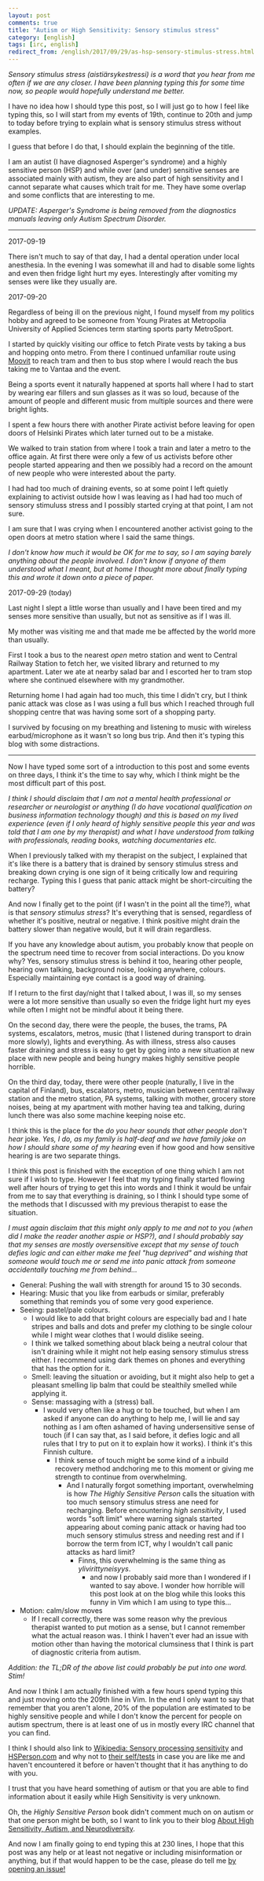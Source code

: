 ```yaml
---
layout: post
comments: true
title: "Autism or High Sensitivity: Sensory stimulus stress"
category: [english]
tags: [irc, english]
redirect_from: /english/2017/09/29/as-hsp-sensory-stimulus-stress.html
---
```


*Sensory stimulus stress (aistiärsykestressi) is a word that you hear from
 me often if we are any closer. I have been planning typing this for some
 time now, so people would hopefully understand me better.*

I have no idea how I should type this post, so I will just go to how I feel
like typing this, so I will start from my events of 19th, continue to 20th
and jump to today before trying to explain what is sensory stimulus stress
without examples.

I guess that before I do that, I should explain the beginning of the title.

I am an autist (I have diagnosed Asperger's syndrome) and a highly
sensitive person (HSP) and while over (and under) sensitive senses are
associated mainly with autism, they are also part of high sensitivity
and I cannot separate what causes which trait for me. They have some
overlap and some conflicts that are interesting to me.

*UPDATE: Asperger's Syndrome is being removed from the diagnostics manuals
 leaving only Autism Spectrum Disorder.*

* * * * *

2017-09-19

There isn't much to say of that day, I had a dental operation under local
anesthesia. In the evening I was somewhat ill and had to disable some
lights and even then fridge light hurt my eyes. Interestingly after
vomiting my senses were like they usually are.

2017-09-20

Regardless of being ill on the previous night, I found myself from my
politics hobby and agreed to be someone from Young Pirates at Metropolia
University of Applied Sciences term starting sports party MetroSport.

I started by quickly visiting our office to fetch Pirate vests by taking a
bus and hopping onto metro. From there I continued unfamiliar route using
[Moovit] to reach tram and then to bus stop where I would reach the bus
taking me to Vantaa and the event.

[Moovit]:https://moovitapp.com/

Being a sports event it naturally happened at sports hall where I had to
start by wearing ear fillers and sun glasses as it was so loud, because
of the amount of people and different music from multiple sources and there
were bright lights.

I spent a few hours there with another Pirate activist before leaving for
open doors of Helsinki Pirates which later turned out to be a mistake.

We walked to train station from where I took a train and later a metro to
the office again. At first there were only a few of us activists before
other people started appearing and then we possibly had a record on the
amount of new people who were interested about the party.

I had had too much of draining events, so at some point I left quietly
explaining to activist outside how I was leaving as I had had too much
of sensory stimuluss stress and I possibly started crying at that point, I
am not sure.

I am sure that I was crying when I encountered another activist going to
the open doors at metro station where I said the same things.

*I don't know how much it would be OK for me to say, so I am saying barely
 anything about the people involved. I don't know if anyone of them
 understood what I meant, but at home I thought more about finally typing
 this and wrote it down onto a piece of paper.*

2017-09-29 (today)

Last night I slept a little worse than usually and I have been tired and
my senses more sensitive than usually, but not as sensitive as if I was
ill.

My mother was visiting me and that made me be affected by the world more
than usually.

First I took a bus to the nearest *open* metro station and went to
Central Railway Station to fetch her, we visited library and returned to
my apartment. Later we ate at nearby salad bar and I escorted her to
tram stop where she continued elsewhere with my grandmother.

Returning home I had again had too much, this time I didn't cry, but I
think panic attack was close as I was using a full bus which I reached
through full shopping centre that was having some sort of a shopping party.

I survived by focusing on my breathing and listening to music with
wireless earbud/microphone as it wasn't so long bus trip. And then it's
typing this blog with some distractions.

* * * * *

Now I have typed some sort of a introduction to this post and some events
on three days, I think it's the time to say why, which I think might
be the most difficult part of this post.

*I think I should disclaim that I am not a mental health professional or
 researcher or neurologist or anything (I do have vocational qualification
 on business information technology though) and this is based on my lived
 experience (even if I only heard of highly sensitive people this year and
 was told that I am one by my therapist) and what I have understood from
 talking with professionals, reading books, watching documentaries etc.*

When I previously talked with my therapist on the subject, I explained that
it's like there is a battery that is drained by sensory stimulus stress
and breaking down crying is one sign of it being critically low and
requiring recharge. Typing this I guess that panic attack might be
short-circuiting the battery?

And now I finally get to the point (if I wasn't in the point all the
time?), what is that *sensory stimulus stress*? It's everything that is
sensed, regardless of whether it's positive, neutral or negative. I think
positive might drain the battery slower than negative would, but it will
drain regardless.

If you have any knowledge about autism, you probably know that people on
the spectrum need time to recover from social interactions. Do you know
why? Yes, sensory stimulus stress is behind it too, hearing other people,
hearing own talking, background noise, looking anywhere, colours.
Especially maintaining eye contact is a good way of draining.

If I return to the first day/night that I talked about, I was ill, so my
senses were a lot more sensitive than usually so even the fridge light
hurt my eyes while often I might not be mindful about it being there.

On the second day, there were the people, the buses, the trams, PA systems,
escalators, metros, music (that I listened during transport to drain more
slowly), lights and everything. As with illness, stress also causes faster
draining and stress is easy to get by going into a new situation at new
place with new people and being hungry makes highly sensitive people
horrible.

On the third day, today, there were other people (naturally, I live in the
capital of Finland), bus, escalators, metro, musician between central
railway station and the metro station, PA systems, talking with mother, 
grocery store noises, being at my apartment with mother having tea and
talking, during lunch there was also some machine keeping noise etc.

I think this is the place for the *do you hear sounds that other people
don't hear* joke. *Yes, I do, as my family is half-deaf and we have family
joke on how I should share some of my hearing* even if how good and how
sensitive hearing is are two separate things.

I think this post is finished with the exception of one thing which I am
not sure if I wish to type. However I feel that my typing finally started
flowing well after hours of trying to get this into words and I think
it would be unfair from me to say that everything is draining, so I think
I should type some of the methods that I discussed with my previous
therapist to ease the situation.

*I must again disclaim that this might only apply to me and not to you
 (when did I make the reader another aspie or HSP?), and I should
 probably say that my senses are mostly oversensitive except that my
 sense of touch defies logic and can either make me feel "hug deprived" and
 wishing that someone would touch me or send me into panic attack from
 someone accidentally touching me from behind...*

* General: Pushing the wall with strength for around 15 to 30 seconds.
* Hearing: Music that you like from earbuds or similar, preferably
  something that reminds you of some very good experience.
* Seeing: pastel/pale colours.
    * I would like to add that bright colours are especially bad and I hate
      stripes and balls and dots and prefer my clothing to be single colour
      while I might wear clothes that I would dislike seeing.
    * I think we talked something about black being a neutral colour that
      isn't draining while it might not help easing sensory stimulus stress
      either. I recommend using dark themes on phones and everything that
      has the option for it.
    * Smell: leaving the situation or avoiding, but it might also help to
      get a pleasant smelling lip balm that could be stealthily smelled
      while applying it.
    * Sense: massaging with a (stress) ball.
        * I would very often like a hug or to be touched, but when I am
          asked if anyone can do anything to help me, I will lie and say
          nothing as I am often ashamed of having undersensitive sense of
          touch (if I can say that, as I said before, it defies logic and
          all rules that I try to put on it to explain how it works). I
          think it's this Finnish culture.
            * I think sense of touch might be some kind of a inbuild
              recovery method andchoring me to this moment or giving me
              strength to continue from overwhelming.
                * And I naturally forgot something important, overwhelming
                  is how *The Highly Sensitive Person* calls the situation
                  with too much sensory stimulus stress ane need for
                  recharging. Before encountering *high sensitivity*, I
                  used words "soft limit" where warning signals started
                  appearing about coming panic attack or having had too
                  much sensory stimulus stress and needing rest and if I
                  borrow the term from ICT, why I wouldn't call panic
                  attacks as hard limit?
                    * Finns, this overwhelming is the same thing as
                      *ylivirittyneisyys*.
                        * and now I probably said more than I wondered if
                          I wanted to say above. I wonder how horrible will
                          this post look at on the blog while this looks
                          this funny in Vim which I am using to type
                          this...
* Motion: calm/slow moves
    * If I recall correctly, there was some reason why the previous
      therapist wanted to put motion as a sense, but I cannot remember
      what the actual reason was. I think I haven't ever had an issue
      with motion other than having the motorical clumsiness that I think
      is part of diagnostic criteria from autism.

*Addition: the TL;DR of the above list could probably be put into one word.
 Stim!*

And now I think I am actually finished with a few hours spend typing this
and just moving onto the 209th line in Vim. In the end I only want to say
that remember that you aren't alone, 20% of the population are estimated
to be highly sensitive people and while I don't know the percent for
people on autism spectrum, there is at least one of us in mostly every
IRC channel that you can find.

I think I should also link to
[Wikipedia: Sensory processing sensitivity](https://en.wikipedia.org/wiki/Sensory_processing_sensitivity) and [HSPerson.com](https://hsperson.com/) and
why not to [their self/tests](https://www.hsperson.com/test/highly-sensitive-test/)
in case you are like me and haven't encountered it before or haven't
thought that it has anything to do with you.

I trust that you have heard something of autism or that you are able to
find information about it easily while High Sensitivity is very unknown.

Oh, the *Highly Sensitive Person* book didn't comment much on on autism
or that one person might be both, so I want to link you to their blog
[About High Sensitivity, Autism, and Neurodiversity](https://hsperson.com/about-high-sensitivity-autism-and-neurodiversity/).

And now I am finally going to end typing this at 230 lines, I hope that
this post was any help or at least not negative or including misinformation
or anything, but if that would happen to be the case, please do tell
me [by opening an issue!](https://github.com/mikaela/mikaela.github.io/issues)
